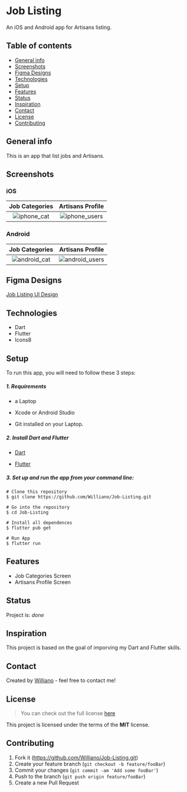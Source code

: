 # Job Listing
An iOS and Android app for Artisans listing.

## Table of contents
* [General info](#general-info)
* [Screenshots](#screenshots)
* [Figma Designs](#figma-designs)
* [Technologies](#technologies)
* [Setup](#setup)
* [Features](#features)
* [Status](#status)
* [Inspiration](#inspiration)
* [Contact](#contact)
* [License](#license)
* [Contributing](#contributing)

## General info
This is an app that list jobs and Artisans.

## Screenshots

### iOS
 Job Categories          |  Artisans Profile
 :-------------------------:|:-------------------------:
![iphone_cat](https://user-images.githubusercontent.com/19711677/81141763-3d228d00-8f33-11ea-93bf-74784b60f29e.png)|![iphone_users](https://user-images.githubusercontent.com/19711677/81141765-3dbb2380-8f33-11ea-9e45-416f7a97e8b8.png)

### Android
 Job Categories          |  Artisans Profile
 :-------------------------:|:-------------------------:
![android_cat](https://user-images.githubusercontent.com/19711677/81141769-3eec5080-8f33-11ea-9f89-432ee8f272b3.png)|![android_users](https://user-images.githubusercontent.com/19711677/81141770-3eec5080-8f33-11ea-85e3-95a0e43c2cca.png)

## Figma Designs
[Job Listing UI Design](https://github.com/Williano/UI-Designs/tree/master/Job%20Listing)

## Technologies
* Dart
* Flutter
* Icons8


## Setup
To run this app, you will need to follow these 3 steps:

##### 1. Requirements 
  - a Laptop

  - Xcode or Android Studio 

  - Git installed on your Laptop. 


##### 2. Install Dart and Flutter
  - [Dart](https://dart.dev/get-dart)

  - [Flutter](https://flutter.dev/docs/get-started/install)


##### 3. Set up and run the app from your command line:
  ```
  # Clone this repository
  $ git clone https://github.com/Williano/Job-Listing.git

  # Go into the repository
  $ cd Job-Listing

  # Install all dependences 
  $ flutter pub get

  # Run App
  $ flutter run
  ```

## Features
* Job Categories Screen
* Artisans Profile Screen

## Status
Project is: _done_

## Inspiration
This project is based on the goal of imporving my Dart and Flutter skills.


## Contact
Created by [Williano](https://williano.github.io/) - feel free to contact me!

## License
>You can check out the full license [here](https://github.com/Williano/Job-Listing/blob/master/LICENSE)

This project is licensed under the terms of the **MIT** license.

## Contributing

1. Fork it (<https://github.com/Williano/Job-Listing.git>)
2. Create your feature branch (`git checkout -b feature/fooBar`)
3. Commit your changes (`git commit -am 'Add some fooBar'`)
4. Push to the branch (`git push origin feature/fooBar`)
5. Create a new Pull Request
